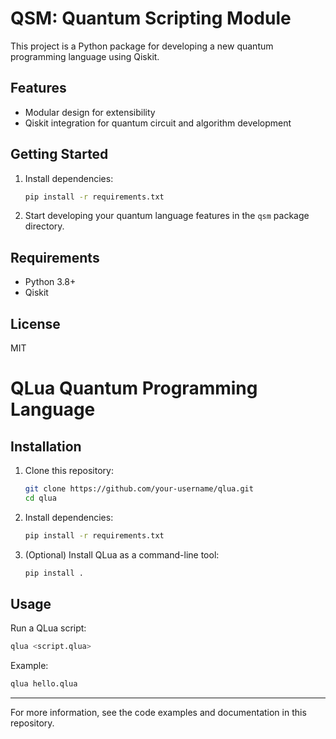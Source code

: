 # QSM: Quantum Scripting Module

This project is a Python package for developing a new quantum programming language using Qiskit.

## Features
- Modular design for extensibility
- Qiskit integration for quantum circuit and algorithm development

## Getting Started
1. Install dependencies:
   ```sh
   pip install -r requirements.txt
   ```
2. Start developing your quantum language features in the `qsm` package directory.

## Requirements
- Python 3.8+
- Qiskit

## License
MIT

# QLua Quantum Programming Language

## Installation

1. Clone this repository:
   ```sh
   git clone https://github.com/your-username/qlua.git
   cd qlua
   ```
2. Install dependencies:
   ```sh
   pip install -r requirements.txt
   ```
3. (Optional) Install QLua as a command-line tool:
   ```sh
   pip install .
   ```

## Usage

Run a QLua script:
```sh
qlua <script.qlua>
```

Example:
```sh
qlua hello.qlua
```

---

For more information, see the code examples and documentation in this repository.
